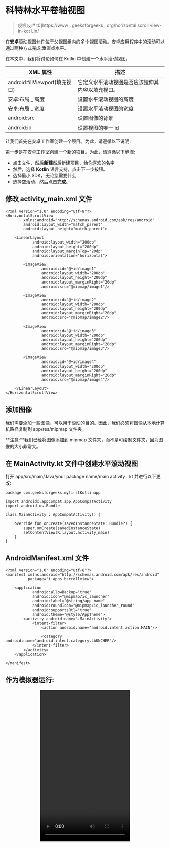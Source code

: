 # 科特林水平卷轴视图

> 哎哎哎:# t0]https://www . geeksforgeeks . org/horizontal scroll view-in-kot Lin/

在**安卓**滚动视图允许位于父视图组内的多个视图滚动。安卓应用程序中的滚动可以通过两种方式完成:垂直或水平。

在本文中，我们将讨论如何在 Kotlin 中创建一个水平滚动视图。

| XML 属性 | 描述 |
| --- | --- |
| android:fillViewport(填充视口) | 它定义水平滚动视图是否应该拉伸其内容以填充视口。 |
| 安卓:布局 _ 高度 | 设置水平滚动视图的高度 |
| 安卓:布局 _ 宽度 | 设置水平滚动视图的宽度 |
| android:src | 设置图像的背景 |
| android:id | 设置视图的唯一 id |

让我们首先在安卓工作室创建一个项目。为此，请遵循以下说明:

第一步是在安卓工作室创建一个新的项目。为此，请遵循以下步骤:

*   点击文件，然后**新建**然后新建项目，给你喜欢的名字
*   然后，选择 **Kotlin** 语言支持，点击下一步按钮。
*   选择最小 SDK，无论您需要什么
*   选择空活动，然后点击**完成**。

## 修改 activity_main.xml 文件

```
<?xml version="1.0" encoding="utf-8"?>
<HorizontalScrollView
        xmlns:android="http://schemas.android.com/apk/res/android"
        android:layout_width="match_parent"
        android:layout_height="match_parent">

    <LinearLayout
            android:layout_width="200dp"
            android:layout_height="200dp"
            android:layout_marginTop="20dp"
            android:orientation="horizontal">

        <ImageView
                android:id="@+id/image1"
                android:layout_width="200dp"
                android:layout_height="200dp"
                android:layout_marginRight="20dp"
                android:src="@mipmap/image1"/>

        <ImageView
                android:id="@+id/image2"
                android:layout_width="200dp"
                android:layout_height="200dp"
                android:layout_marginRight="20dp"
                android:src="@mipmap/image2"/>

        <ImageView
                android:id="@+id/image3"
                android:layout_width="200dp"
                android:layout_height="200dp"
                android:layout_marginRight="20dp"
                android:src="@mipmap/image3"/>

        <ImageView
                android:id="@+id/image4"
                android:layout_width="200dp"
                android:layout_height="200dp"
                android:layout_marginRight="20dp"
                android:src="@mipmap/image4"/>

    </LinearLayout>
</HorizontalScrollView>
```

## 添加图像

我们需要添加一些图像，可以用于滚动的目的。因此，我们必须将图像从本地计算机路径复制到 app/res/mipmap 文件夹。

**注意:**我们已经将图像添加到 mipmap 文件夹，而不是可绘制文件夹，因为图像的大小非常大。

## 在 MainActivity.kt 文件中创建水平滚动视图

打开 app/src/main/Java/your package name/main activity . kt 并进行以下更改:

```
package com.geeksforgeeks.myfirstKotlinapp

import androidx.appcompat.app.AppCompatActivity
import android.os.Bundle

class MainActivity : AppCompatActivity() {

    override fun onCreate(savedInstanceState: Bundle?) {
        super.onCreate(savedInstanceState)
        setContentView(R.layout.activity_main)
    }
}
```

## AndroidManifest.xml 文件

```
<?xml version="1.0" encoding="utf-8"?>
<manifest xmlns:android="http://schemas.android.com/apk/res/android"
          package="i.apps.hscrollview">

    <application
            android:allowBackup="true"
            android:icon="@mipmap/ic_launcher"
            android:label="@string/app_name"
            android:roundIcon="@mipmap/ic_launcher_round"
            android:supportsRtl="true"
            android:theme="@style/AppTheme">
        <activity android:name=".MainActivity">
            <intent-filter>
                <action android:name="android.intent.action.MAIN"/>

                <category android:name="android.intent.category.LAUNCHER"/>
            </intent-filter>
        </activity>
    </application>

</manifest>
```

## 作为模拟器运行:

<center>
<video class="wp-video-shortcode" id="video-362250-1" width="284" height="480" preload="metadata" controls=""><source type="video/mp4" src="https://media.geeksforgeeks.org/wp-content/uploads/20191125223135/HScroll.mp4?_=1">[https://media.geeksforgeeks.org/wp-content/uploads/20191125223135/HScroll.mp4](https://media.geeksforgeeks.org/wp-content/uploads/20191125223135/HScroll.mp4)</video>
</center>